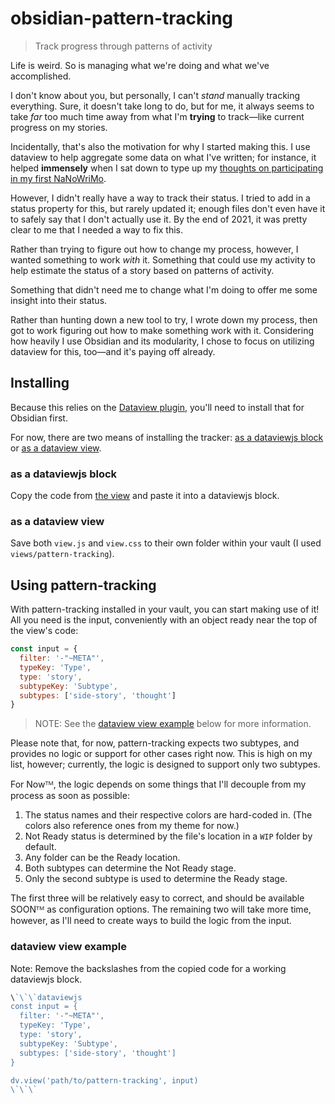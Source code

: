 # obsidian-pattern-tracking

> Track progress through patterns of activity

Life is weird. So is managing what we're doing and what we've accomplished.

I don't know about you, but personally, I can't _stand_ manually tracking everything. Sure, it doesn't take long to do, but for me, it always seems to take _far_ too much time away from what I'm **trying** to track—like current progress on my stories.

Incidentally, that's also the motivation for why I started making this. I use dataview to help aggregate some data on what I've written; for instance, it helped **immensely** when I sat down to type up my [thoughts on participating in my first NaNoWriMo](https://hartwellto.me/ObNaNo/ObNaNo+2021+Insights).

However, I didn't really have a way to track their status. I tried to add in a status property for this, but rarely updated it; enough files don't even have it to safely say that I don't actually use it. By the end of 2021, it was pretty clear to me that I needed a way to fix this.

Rather than trying to figure out how to change my process, however, I wanted something to work _with_ it. Something that could use my activity to help estimate the status of a story based on patterns of activity. 

Something that didn't need me to change what I'm doing to offer me some insight into their status.

Rather than hunting down a new tool to try, I wrote down my process, then got to work figuring out how to make something work with it. Considering how heavily I use Obsidian and its modularity, I chose to focus on utilizing dataview for this, too—and it's paying off already.

## Installing

Because this relies on the [Dataview plugin](https://blacksmithgu.github.io/obsidian-dataview/), you'll need to install that for Obsidian first.

For now, there are two means of installing the tracker: [as a dataviewjs block](#as-dataviewjs-block) or [as a dataview view](#as-dataview-view).

### as a dataviewjs block

Copy the code from [the view](./views/pattern-tracking/view.js) and paste it into a dataviewjs block.

### as a dataview view

Save both `view.js` and `view.css` to their own folder within your vault (I used `views/pattern-tracking`).

## Using pattern-tracking

With pattern-tracking installed in your vault, you can start making use of it! All you need is the input, conveniently with an object ready near the top of the view's code:

```js
const input = {
  filter: '-"~META"',
  typeKey: 'Type',
  type: 'story',
  subtypeKey: 'Subtype',
  subtypes: ['side-story', 'thought']
}
```

> NOTE: See the [dataview view example](#dataview-view-example) below for more information.

Please note that, for now, pattern-tracking expects two subtypes, and provides no logic or support for other cases right now. This is high on my list, however; currently, the logic is designed to support only two subtypes.

For Nowᵀᴹ, the logic depends on some things that I'll decouple from my process as soon as possible:

1. The status names and their respective colors are hard-coded in. (The colors also reference ones from my theme for now.)
2. Not Ready status is determined by the file's location in a `WIP` folder by default.
3. Any folder can be the Ready location.
4. Both subtypes can determine the Not Ready stage.
5. Only the second subtype is used to determine the Ready stage.

The first three will be relatively easy to correct, and should be available SOONᵀᴹ as configuration options. The remaining two will take more time, however, as I'll need to create ways to build the logic from the input.

### dataview view example

Note: Remove the backslashes from the copied code for a working dataviewjs block.

```js
\`\`\`dataviewjs
const input = {
  filter: '-"~META"',
  typeKey: 'Type',
  type: 'story',
  subtypeKey: 'Subtype',
  subtypes: ['side-story', 'thought']
}

dv.view('path/to/pattern-tracking', input)
\`\`\`
```
